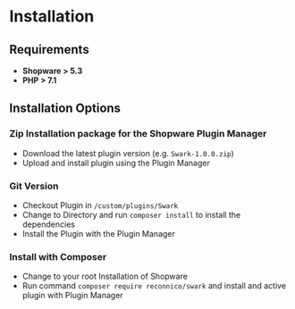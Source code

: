 # Installation

## Requirements

* **Shopware > 5.3**
* **PHP > 7.1**

## Installation Options

### Zip Installation package for the Shopware Plugin Manager
* Download the latest plugin version (e.g. ```Swark-1.0.0.zip```)
* Upload and install plugin using the Plugin Manager

### Git Version
* Checkout Plugin in ```/custom/plugins/Swark```
* Change to Directory and run ```composer install``` to install the dependencies
* Install the Plugin with the Plugin Manager

### Install with Composer
* Change to your root Installation of Shopware
* Run command ```composer require reconnico/swark``` and install and active plugin with Plugin Manager
